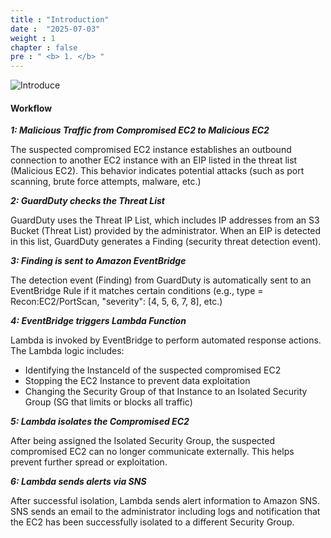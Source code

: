 ```yaml
---
title : "Introduction"
date :  "2025-07-03" 
weight : 1 
chapter : false
pre : " <b> 1. </b> "
---
```

![Introduce](/images/Guardduty2.drawio.png) 
#### Workflow

***1: Malicious Traffic from Compromised EC2 to Malicious EC2***

The suspected compromised EC2 instance establishes an outbound connection to another EC2 instance with an EIP listed in the threat list (Malicious EC2). This behavior indicates potential attacks (such as port scanning, brute force attempts, malware, etc.)

***2: GuardDuty checks the Threat List***

GuardDuty uses the Threat IP List, which includes IP addresses from an S3 Bucket (Threat List) provided by the administrator.
When an EIP is detected in this list, GuardDuty generates a Finding (security threat detection event).

***3: Finding is sent to Amazon EventBridge***

The detection event (Finding) from GuardDuty is automatically sent to an EventBridge Rule if it matches certain conditions (e.g., type = Recon:EC2/PortScan, "severity": [4, 5, 6, 7, 8], etc.)

***4: EventBridge triggers Lambda Function***

Lambda is invoked by EventBridge to perform automated response actions.
The Lambda logic includes:
- Identifying the InstanceId of the suspected compromised EC2
- Stopping the EC2 Instance to prevent data exploitation
- Changing the Security Group of that Instance to an Isolated Security Group (SG that limits or blocks all traffic)

***5: Lambda isolates the Compromised EC2***

After being assigned the Isolated Security Group, the suspected compromised EC2 can no longer communicate externally.
This helps prevent further spread or exploitation.

***6: Lambda sends alerts via SNS***

After successful isolation, Lambda sends alert information to Amazon SNS.
SNS sends an email to the administrator including logs and notification that the EC2 has been successfully isolated to a different Security Group.